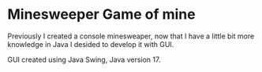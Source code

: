 # Minesweeper Game of mine

Previously I created a console minesweaper, now that I have a little bit more knowledge in Java I desided to develop it with GUI.

GUI created using Java Swing, Java version 17.
